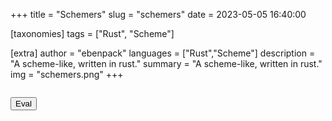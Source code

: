 +++
title = "Schemers"
slug = "schemers"
date = 2023-05-05 16:40:00

[taxonomies]
tags = ["Rust", "Scheme"]

[extra]
author = "ebenpack"
languages = ["Rust","Scheme"]
description = "A scheme-like, written in rust."
summary = "A scheme-like, written in rust."
img = "schemers.png"
+++

<div>
    <div id="scheme"></div>
    <pre id="output"></pre>
    <button id="eval">Eval</button>
    <script src="index.js"></script>
    <script>
    (function(){
        main.initSchemeRs();
    })();
    </script>
</div>
